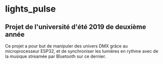 # lights_pulse

## Projet de l'université d'été 2019 de deuxième année

Ce projet a pour but de manipuler des univers DMX grâce au microprocesseur ESP32, et de synchroniser
les lumières en rythme avec de la musique streamée par Bluetooth sur ce dernier.